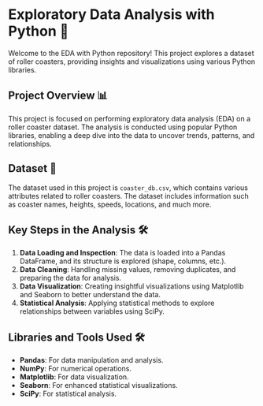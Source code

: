 # Exploratory Data Analysis with Python 🎢

Welcome to the EDA with Python repository! This project explores a dataset of roller coasters, providing insights and visualizations using various Python libraries.

## Project Overview 📊
This project is focused on performing exploratory data analysis (EDA) on a roller coaster dataset. The analysis is conducted using popular Python libraries, enabling a deep dive into the data to uncover trends, patterns, and relationships.

## Dataset 🎢
The dataset used in this project is `coaster_db.csv`, which contains various attributes related to roller coasters. The dataset includes information such as coaster names, heights, speeds, locations, and much more.

## Key Steps in the Analysis 🛠️
1. **Data Loading and Inspection**: The data is loaded into a Pandas DataFrame, and its structure is explored (shape, columns, etc.).
2. **Data Cleaning**: Handling missing values, removing duplicates, and preparing the data for analysis.
3. **Data Visualization**: Creating insightful visualizations using Matplotlib and Seaborn to better understand the data.
4. **Statistical Analysis**: Applying statistical methods to explore relationships between variables using SciPy.

## Libraries and Tools Used 🛠️
- **Pandas**: For data manipulation and analysis.
- **NumPy**: For numerical operations.
- **Matplotlib**: For data visualization.
- **Seaborn**: For enhanced statistical visualizations.
- **SciPy**: For statistical analysis.

